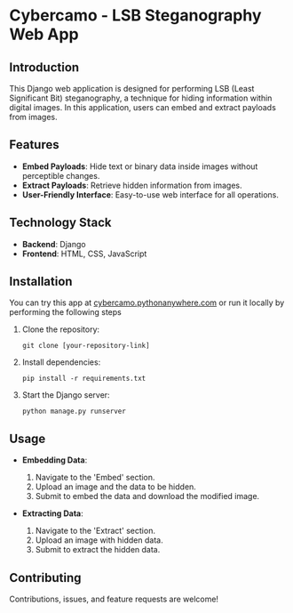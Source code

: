 # Cybercamo - LSB Steganography Web App

## Introduction

This Django web application is designed for performing LSB (Least Significant Bit) steganography, a technique for hiding information within digital images. In this application, users can embed and extract payloads from images.

## Features

- **Embed Payloads**: Hide text or binary data inside images without perceptible changes.
- **Extract Payloads**: Retrieve hidden information from images.
- **User-Friendly Interface**: Easy-to-use web interface for all operations.

## Technology Stack

- **Backend**: Django
- **Frontend**: HTML, CSS, JavaScript

## Installation

You can try this app at [cybercamo.pythonanywhere.com](https://cybercamo.pythonanywhere.com) or run it locally by performing the following steps

1. Clone the repository:
   ```
   git clone [your-repository-link]
   ```
2. Install dependencies:
   ```
   pip install -r requirements.txt
   ```
3. Start the Django server:
   ```
   python manage.py runserver
   ```

## Usage

- **Embedding Data**:
  1. Navigate to the 'Embed' section.
  2. Upload an image and the data to be hidden.
  3. Submit to embed the data and download the modified image.

- **Extracting Data**:
  1. Navigate to the 'Extract' section.
  2. Upload an image with hidden data.
  3. Submit to extract the hidden data.

## Contributing

Contributions, issues, and feature requests are welcome!
